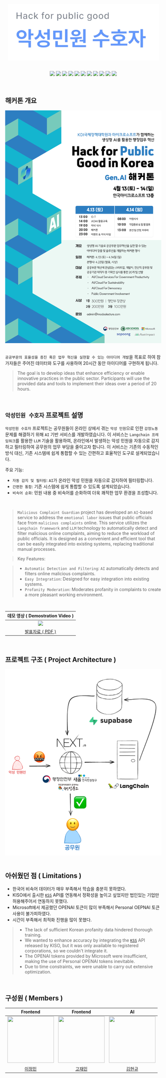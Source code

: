 <div align="center" width="300px">
    
  <img src="./public/images/banner.png" />

</div>

<br>

<div align="center">

<p>
    <a target="_blank" rel="noopener noreferrer nofollow">    
        <img src="https://img.shields.io/badge/Python-3.11.7-3776AB?style=for-the-badge&logo=Python&logoColor=FFD43B"/>
    </a>
    <a target="_blank" rel="noopener noreferrer nofollow">
        <img src="https://img.shields.io/badge/LangChain-0.5.3-34D058?style=for-the-badge&logo=openai"/>
    </a>
    <a target="_blank" rel="noopener noreferrer nofollow">    
        <img src="https://img.shields.io/badge/Typescript-^5-3178C6?style=for-the-badge&logo=TypeScript&logoColor=3178C6"/>
    </a>
    <a target="_blank" rel="noopener noreferrer nofollow">
        <img src="https://img.shields.io/badge/Radix%20UI-^2.0.2-38BDF8?style=for-the-badge&logo=radixui&logoColor=161618"/>
    </a>
    <a target="_blank" rel="noopener noreferrer nofollow">
        <img src="https://img.shields.io/badge/Axios-^1.6.8-5A29E4?style=for-the-badge&logo=Axios&logoColor=5A29E4"/>
    </a>
    <a target="_blank" rel="noopener noreferrer nofollow">
        <img src="https://img.shields.io/badge/React-^18-61DAFB?style=for-the-badge&logo=React&logoColor=61DAFB"/>
    </a>
    <a target="_blank" rel="noopener noreferrer nofollow">
        <img src="https://img.shields.io/badge/Next.js-14.1.0-black?style=for-the-badge&logo=Next.js&logoColor=black"/>
    </a>
    <a target="_blank" rel="noopener noreferrer nofollow">
        <img src="https://img.shields.io/badge/ESLint-^8-4B32C3?style=for-the-badge&logo=ESLint&logoColor=4B32C3"/>
    </a>
    <a target="_blank" rel="noopener noreferrer nofollow">
        <img src="https://img.shields.io/badge/TailwindCSS-^3.3.0-38B2AC?style=for-the-badge&logo=Tailwind%20CSS&logoColor=white"/>
    </a>
    <a target="_blank" rel="noopener noreferrer nofollow">
        <img src="https://img.shields.io/badge/Supabase-^2.42.3-3ECF8E?style=for-the-badge&logo=Supabase&logoColor=white"/>
    </a>
    <a target="_blank" rel="noopener noreferrer nofollow">
        <img src="https://img.shields.io/badge/FastAPI-0.99.1-009688?style=for-the-badge&logo=FastAPI&logoColor=white"/>
    </a>
</p>

</div>

<br>

## 해커톤 개요

<div align="center">
    



<div align="center" width="300px">
    
  <img src="./public/images/hackthon_poster.png" />

</div>

</div>

<br>

`공공부문의 효율성을 증진 혹은 업무 혁신을 실현할 수 있는 아이디어 개발`을 목표로 하여 참가자들은 주어진 데이터와 도구를 사용하여 20시간 동안 아이디어를 구현하게 됩니다.
> The goal is to develop ideas that enhance efficiency or enable innovative practices in the public sector. Participants will use the provided data and tools to implement their ideas over a period of 20 hours.


<br>

## `악성민원 수호자` 프로젝트 설명

`악성민원 수호자` 프로젝트는 공무원들이 온라인 상에서 겪는 `악성 민원`으로 인한 `감정노동` 문제를 해결하기 위해 `AI` 기반 서비스를 개발하였습니다. 이 서비스는 `Langchain 프레임워크`를 활용한 `LLM` 기술을 활용하여, 온라인에서 발생하는 악성 민원을 자동으로 감지하고 필터링하여 공무원의 업무 부담을 줄이고자 합니다. 이 서비스는 기존의 수동적인 방식 대신, 기존 시스템에 쉽게 통합할 수 있는 간편하고 효율적인 도구로 설계되었습니다.

주요 기능:

- `자동 감지 및 필터링`: `AI`가 온라인 악성 민원을 자동으로 감지하여 필터링합니다.
- `간편한 통합`: 기존 시스템에 쉽게 통합할 수 있도록 설계되었습니다.
- `비속어 순화`: 민원 내용 중 비속어를 순화하여 더욱 쾌적한 업무 환경을 조성합니다.


<br>


> `Malicious Complaint Guardian` project has developed an `AI`-based service to address the `emotional labor` issues that public officials face from `malicious complaints` online. This service utilizes the `Langchain framework` and `LLM` technology to automatically detect and filter malicious online complaints, aiming to reduce the workload of public officials. It is designed as a convenient and efficient tool that can be easily integrated into existing systems, replacing traditional manual processes.

>Key Features:

> - `Automatic Detection and Filtering`: `AI` automatically detects and filters online malicious complaints.
> - `Easy Integration`: Designed for easy integration into existing systems.
> - `Profanity Moderation`: Moderates profanity in complaints to create a more pleasant working environment.

<br>

|데모 영상 ( Demostration Video )|
|:-:|
|[<img src="https://i.ytimg.com/vi/jPIXoZWOmVo/maxresdefault.jpg" width="50%">](https://www.youtube.com/watch?v=jPIXoZWOmVo "Hack for Public Good in Korea - 악성민원 수호자팀 발표 영상")|
|[발표자료 ( PDF )](public/악성민원%20멈춰.pdf)|

<br>

## 프로젝트 구조 ( Project Architecture )

<div align="center" width="300px">
    
  <img src="./public/images/architecture.png" />

</div>




<br>

## 아쉬웠던 점 ( Limitations )

- 한국어 비속어 데이터가 매우 부족해서 학습을 충분히 못하였다.
- KISO에서 출시한 [`KSS`](https://www.kiso.or.kr/kiso-%ec%86%8c%ec%8b%9d/%eb%b3%b4%eb%8f%84%ec%9e%90%eb%a3%8c/?mod=document&uid=1393) API를 연동해서 정확성을 높이고 싶었지만 법인있는 기업만 허용해주어서 연동하지 못했다.
- Microsoft에서 제공했던 OPENAI 토큰이 많이 부족해서 Personal OEPNAI 토큰 사용이 불가피하였다.
- 시간이 부족해서 최적화 진행을 많이 못했다.

> - The lack of sufficient Korean profanity data hindered thorough training.
> - We wanted to enhance accuracy by integrating the [`KSS`](https://www.kiso.or.kr/kiso-%ec%86%8c%ec%8b%9d/%eb%b3%b4%eb%8f%84%ec%9e%90%eb%a3%8c/?mod=document&uid=1393) API released by KISO, but it was only available to registered corporations, so we couldn't integrate it.
> - The OPENAI tokens provided by Microsoft were insufficient, making the use of Personal OPENAI tokens inevitable.
> - Due to time constraints, we were unable to carry out extensive optimization.

<br>

## 구성원 ( Members )

|                Frontend                         |                Frontend                         |                AI                         |
| :---------------------------------------------: | :---------------------------------------------: | :---------------------------------------------: |
| <img src="https://github.com/froggy1014.png" width="150" height="150"> | <img src="https://github.com/KoJaem.png" width="150" height="150"> | <img src="https://github.com/NerdCat822.png" width="150" height="150"> |
|  [이정민](https://github.com/froggy1014)     |  [고재민](https://github.com/KoJaem)    |   [김현규](https://github.com/NerdCat822)            |



